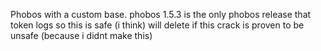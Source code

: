Phobos with a custom base.
phobos 1.5.3 is the only phobos release that token logs so this is safe (i think)
will delete if this crack is proven to be unsafe (because i didnt make this)
